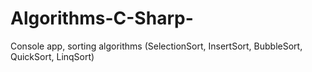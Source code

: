 # Algorithms-C-Sharp-
Console app, sorting algorithms (SelectionSort, InsertSort, BubbleSort, QuickSort, LinqSort)

